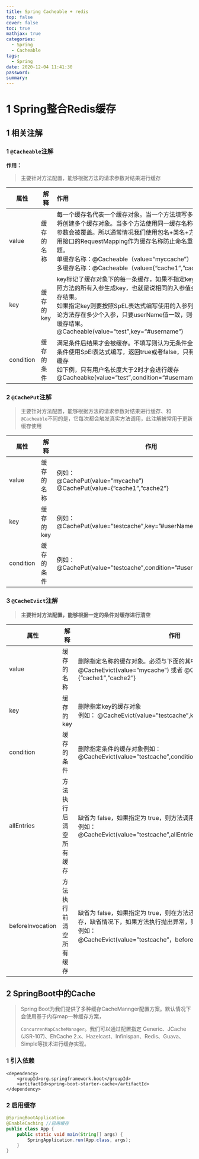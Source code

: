 ```yaml
---
title: Spring Cacheable + redis
top: false
cover: false
toc: true
mathjax: true
categories:
  - Spring
  - Cacheable
tags:
  - Spring
date: 2020-12-04 11:41:30
password:
summary:
---
```


# 1 Spring整合Redis缓存

## 1 相关注解

### 1 `@Cacheable`注解

**作用：**

> 主要针对方法配置，能够根据方法的请求参数对结果进行缓存

| 属性      | 解释       | 作用                                                         |
| --------- | ---------- | :----------------------------------------------------------- |
| value     | 缓存的名称 | 每一个缓存名代表一个缓存对象。当一个方法填写多个缓存名称时将创建多个缓存对象。当多个方法使用同一缓存名称时相同的缓存参数会被覆盖。所以通常情况我们使用包名+类名+方法名，或者使用接口的RequestMapping作为缓存名称防止命名重复引起的问题。   <br />单缓存名称：@Cacheable（value=“myccache”）<br />多缓存名称：@Cacheable（value={“cache1”,”cache2”}） |
| key       | 缓存的key  | key标记了缓存对象下的每一条缓存，如果不指定key则系统自动按照方法的所有入参生成key，也就是说相同的入参值会返回同样的缓存结果。<br />如果指定key则要按照SpEL表达式编写使用的入参列表。如下列无论方法存在多少个入参，只要userName值一致，则会返回相同的缓存结果。<br />@Cacheable(value=“test”,key=“#username”) |
| condition | 缓存的条件 | 满足条件后结果才会被缓存。不填写则认为无条件全部缓存<br />条件使用SpEl表达式编写，返回true或者false，只有为true才进行缓存<br />如下例，只有用户名长度大于2时才会进行缓存<br />@Cacheabke(value=“test”,condition=“#username.length()>2”) |

### 2 `@CachePut`注解

> 主要针对方法配置，能够根据方法的请求参数对结果进行缓存、和`@Cacheable`不同的是，它每次都会触发真实方法调用，此注解被常用于更新缓存使用

| 属性      | 解释       | 作用                                                         |
| --------- | ---------- | ------------------------------------------------------------ |
| value     | 缓存的名称 | 例如：<br/>@CachePut(value=”mycache”) <br/>@CachePut(value={”cache1”,”cache2”} |
| key       | 缓存的 key | 例如：<br/>@CachePut(value=”testcache”,key=”#userName”)      |
| condition | 缓存的条件 | 例如：<br/>@CachePut(value=”testcache”,condition=”#userName.length()>2”) |

### 3 `@CacheEvict`注解

> **主要针对方法配置，能够根据一定的条件对缓存进行清空**

| 属性             | 解释                   | 作用                                                         |
| ---------------- | ---------------------- | ------------------------------------------------------------ |
| value            | 缓存的名称             | 删除指定名称的缓存对象。必须与下面的其中一个参数配合使用例如： <br />@CacheEvict(value=”mycache”) 或者 @CacheEvict(value={”cache1”,”cache2”} |
| key              | 缓存的 key             | 删除指定key的缓存对象<br />例如： @CacheEvict(value=”testcache”,key=”#userName”) |
| condition        | 缓存的条件             | 删除指定条件的缓存对象例如： <br />@CacheEvict(value=”testcache”,condition=”#userName.length()>2”) |
| allEntries       | 方法执行后清空所有缓存 | 缺省为 false，如果指定为 true，则方法调用后将立即清空所有缓存。<br />例如：<br /> @CacheEvict(value=”testcache”,allEntries=true) |
| beforeInvocation | 方法执行前清空所有缓存 | 缺省为 false，如果指定为 true，则在方法还没有执行的时候就清空缓存，缺省情况下，如果方法执行抛出异常，则不会清空缓存。<br />例如：<br/>@CacheEvict(value=”testcache”，beforeInvocation=true)<br /> |

## 2 SpringBoot中的Cache

> Spring Boot为我们提供了多种缓存CacheMannger配置方案。默认情况下会使用基于内存map一种缓存方案，
>
> `ConcurrenMapCacheManager`。我们可以通过配置指定 Generic、JCache (JSR-107)、EhCache 2.x、Hazelcast、Infinispan、Redis、Guava、Simple等技术进行缓存实现。

### 1 引入依赖

```properties
<dependency>
    <groupId>org.springframework.boot</groupId>
    <artifactId>spring-boot-starter-cache</artifactId>
</dependency>
```

### 2 启用缓存

```java
@SpringBootApplication 
@EnableCaching //启用缓存
public class App {
    public static void main(String[] args) {
        SpringApplication.run(App.class, args);
    }
}
```


